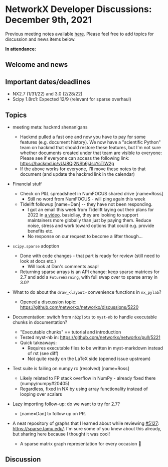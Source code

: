 # NetworkX Developer Discussions: December 9th, 2021
Previous meeting notes available [here](https://github.com/networkx/archive/tree/master/meetings). Please feel free to add topics for discussion and news items below.

**In attendance:**

## Welcome and news

## Important dates/deadlines

- NX2.7 (1/31/22) and 3.0 (2/28/22)
- Scipy 1.8rc1: Expected 12/9 (relevant for sparse overhaul)

## Topics

- meeting meta: hackmd shenanigans
  * Hackmd pulled a fast one and now you have to pay for some features (e.g. document history). We now have a "scientific Python" team on hackmd that should restore these features, but I'm not sure whether documents created under that team are visible to everyone: Please see if everyone can access the following link: https://hackmd.io/vUJ8Qj2NSb6jJscYcTlW2g
  * If the above works for everyone, I'll move these notes to that document (and update the hackmd link in the calendar)

- Financial stuff
  * Check on P&L spreadsheet in NumFOCUS shared drive [name=Ross]
    * Still no word from NumFOCUS - will ping again this week
  * Tidelift followup [name=Dan] -- they have not been responding.
    * I got an email this week from Tidelift laying out their plans for 2022 in [a video](https://forum.tidelift.com/t/tidelifts-vision-for-maintainers-in-2022/513). basicllay, they are looking to support maintainers more globally than just by paying them. Reduce noise, stress and work toward options that could e.g. provide benefits etc.
    * No response on our request to become a lifter though...

- `scipy.sparse` adoption
  * Done with code changes - that part is ready for review (still need to look at docs etc.)
    * Will look at Dan's comments asap!
  * Returning sparse arrays is an API change: keep sparse matrices for 2.7 and add a `FutureWarning`, with full swap over to sparse array in 3.0?

- What to do about the `draw_<layout>` convenience functions in `nx_pylab`?
  * Opened a discussion topic: https://github.com/networkx/networkx/discussions/5220
  
- Documentation: switch from `nb2plots` to `myst-nb` to handle executable chunks in documentation?
  * "Executable chunks" == tutorial and introduction
  * Tested myst-nb in: https://github.com/networkx/networkx/pull/5221
  * Quick takeaways:
    - Requires executable files to be written in myst-markdown instead of rst (see diff)
    - Not quite ready on the LaTeX side (opened issue upstream)

- Test suite is failing on numpy rc (resolved) [name=Ross]
  * Likely related to FP stack overflow in NumPy - already fixed there (numpy/numpy#20405)
  * Regardless, fixed in NX by using array functionality instead of looping over scalars

- Lazy importing follow-up: do we want to try for 2.7?
    - [name=Dan] to follow up on PR.

- A neat repository of graphs that I learned about while reviewing [#5127](https://github.com/networkx/networkx/pull/5217): https://sparse.tamu.edu/. I'm sure some of you knew about this already, but sharing here because I thought it was cool!
  * A sparse matrix graph representation for every occasion :rocket: 

## Discussion